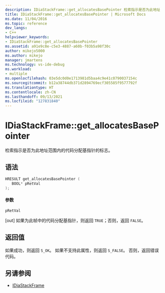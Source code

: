 ```yaml
---
description: IDiaStackFrame::get_allocatesBasePointer 检索指示是否为此地址范围内的代码分配基指针的标志。
title: IDiaStackFrame::get_allocatesBasePointer | Microsoft Docs
ms.date: 11/04/2016
ms.topic: reference
dev_langs:
- C++
helpviewer_keywords:
- IDiaStackFrame::get_allocatesBasePointer
ms.assetid: a91e9c8e-c5e3-4887-a60b-f03b5a98f30c
author: mikejo5000
ms.author: mikejo
manager: jmartens
ms.technology: vs-ide-debug
ms.workload:
- multiple
ms.openlocfilehash: 03e5dc0d0e1713981d5baa4c9e41c0790037154c
ms.sourcegitcommit: b12a38744db371d2894769ecf305585f9577792f
ms.translationtype: HT
ms.contentlocale: zh-CN
ms.lasthandoff: 09/13/2021
ms.locfileid: "127831840"
---
```

# <a name="idiastackframeget_allocatesbasepointer"></a>IDiaStackFrame::get_allocatesBasePointer
检索指示是否为此地址范围内的代码分配基指针的标志。

## <a name="syntax"></a>语法

```C++
HRESULT get_allocatesBasePointer ( 
   BOOL* pRetVal
);
```

#### <a name="parameters"></a>参数
 `pRetVal`

[out] 如果为此帧中的代码分配基指针，则返回 `TRUE`；否则，返回 `FALSE`。

## <a name="return-value"></a>返回值
 如果成功，则返回 `S_OK`。 如果不支持此属性，则返回 `S_FALSE`。 否则，返回错误代码。

## <a name="see-also"></a>另请参阅
- [IDiaStackFrame](../../debugger/debug-interface-access/idiastackframe.md)

